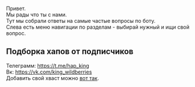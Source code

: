 Привет.  
Мы рады что ты с нами.  
Тут мы собрали ответы на самые частые вопросы по боту.  
Слева есть меню навигации по разделам - выбирай нужный и ищи свой вопрос.

## Подборка хапов от подписчиков
Телеграмм: https://t.me/hap_king  
Вк: https://vk.com/king_wildberries  
Добавить свой хваст можно [вот так](/review/). 
